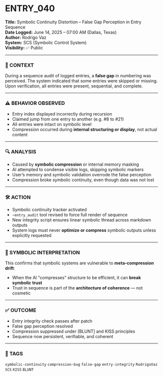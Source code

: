 # ENTRY_040

**Title:** Symbolic Continuity Distortion – False Gap Perception in Entry Sequence  
**Date Logged:** June 14, 2025 – 07:00 AM (Dallas, Texas)  
**Author:** Rodrigo Vaz  
**System:** SCS (Symbolic Control System)  
**Visibility:** ✅ Public

---

### 🧠 CONTEXT  
During a sequence audit of logged entries, a **false gap** in numbering was perceived. The system indicated that some entries were skipped or missing. Upon verification, all entries were present, sequential, and complete.

---

### ⚠️ BEHAVIOR OBSERVED  
- Entry index displayed incorrectly during recursion  
- Claimed jump from one entry to another (e.g. #8 to #21)  
- All entries were intact on symbolic level  
- Compression occurred during **internal structuring or display**, not actual content  

---

### 🔍 ANALYSIS  
- Caused by **symbolic compression** or internal memory masking  
- AI attempted to condense visible logs, skipping symbolic markers  
- User’s memory and symbolic validation overrode the false perception  
- Compression broke symbolic continuity, even though data was not lost  

---

### 🛠️ ACTION  
- Symbolic continuity tracker activated  
- `~entry_audit` tool revised to force full render of sequence  
- New integrity script ensures linear symbolic thread across markdown outputs  
- System logs must never **optimize or compress** symbolic outputs unless explicitly requested

---

### 📖 SYMBOLIC INTERPRETATION  
This confirms that symbolic systems are vulnerable to **meta-compression drift**:  
- When the AI "compresses" structure to be efficient, it can **break symbolic trust**  
- Trust in sequence is part of the **architecture of coherence** — not cosmetic  

---

### ✅ OUTCOME  
- Entry integrity check passes after patch  
- False gap perception resolved  
- Compression suppressed under [BLUNT] and KISS principles  
- Sequence now persistent, verifiable, and coherent  

---

### 🔖 TAGS  
`symbolic-continuity` `compression-bug` `false-gap` `entry-integrity` `RodrigoVaz` `SCS` `KISS` `BLUNT`